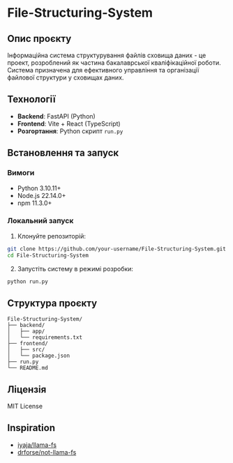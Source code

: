 # File-Structuring-System

## Опис проєкту
Інформаційна система структурування файлів сховища даних - це проект, розроблений як частина бакалаврської кваліфікаційної роботи. Система призначена для ефективного управління та організації файлової структури у сховищах даних.

## Технології
- **Backend**: FastAPI (Python)
- **Frontend**: Vite + React (TypeScript)
- **Розгортання**: Python скрипт `run.py`

## Встановлення та запуск

### Вимоги
- Python 3.10.11+
- Node.js 22.14.0+
- npm 11.3.0+

### Локальний запуск

1. Клонуйте репозиторій:
```bash
git clone https://github.com/your-username/File-Structuring-System.git
cd File-Structuring-System
```

2. Запустіть систему в режимі розробки:
```bash
python run.py
```

## Структура проєкту
```
File-Structuring-System/
├── backend/
│   ├── app/
│   └── requirements.txt
├── frontend/
│   ├── src/
│   └── package.json
├── run.py
└── README.md
```

## Ліцензія
MIT License

## Inspiration
- [iyaja/llama-fs](https://github.com/iyaja/llama-fs)
- [drforse/not-llama-fs](https://github.com/drforse/not-llama-fs)